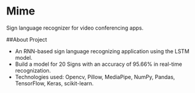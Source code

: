 # Mime
Sign language recognizer for video conferencing apps.

##About Project

* An RNN-based sign language recognizing application using the LSTM model.
* Build a model for 20 Signs with an accuracy of 95.66% in real-time recognization.
* Technologies used: Opencv, Pillow, MediaPipe, NumPy, Pandas, TensorFlow, Keras, scikit-learn.
